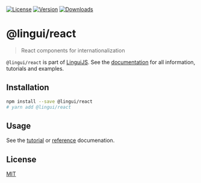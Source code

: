 [![License][badge-license]][license]
[![Version][badge-version]][package]
[![Downloads][badge-downloads]][package]

# @lingui/react

> React components for internationalization

`@lingui/react` is part of [LinguiJS][linguijs]. See the [documentation][documentation] for all information, tutorials and examples.

## Installation

```sh
npm install --save @lingui/react
# yarn add @lingui/react
```

## Usage

See the [tutorial][tutorial] or [reference][reference] documenation.

## License

[MIT][license]

[license]: https://github.com/lingui/js-lingui/blob/main/LICENSE
[linguijs]: https://github.com/lingui/js-lingui
[documentation]: https://lingui.js.org/
[tutorial]: https://lingui.js.org/tutorials/react.html
[reference]: https://lingui.js.org/ref/react.html
[package]: https://www.npmjs.com/package/@lingui/react
[badge-downloads]: https://img.shields.io/npm/dw/@lingui/react.svg
[badge-version]: https://img.shields.io/npm/v/@lingui/react.svg
[badge-license]: https://img.shields.io/npm/l/@lingui/react.svg
